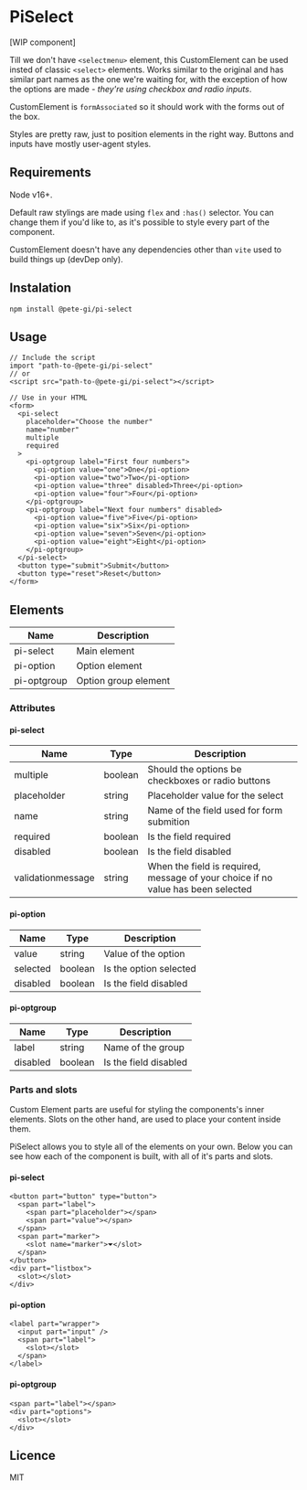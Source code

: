 # PiSelect

[WIP component]

Till we don't have `<selectmenu>` element, this CustomElement can be used insted of classic `<select>` elements.
Works similar to the original and has similar part names as the one we're waiting for, with the exception of how the options are made - _they're using checkbox and radio inputs_.

CustomElement is `formAssociated` so it should work with the forms out of the box.

Styles are pretty raw, just to position elements in the right way. Buttons and inputs have mostly user-agent styles.

## Requirements

Node v16+.

Default raw stylings are made using `flex` and `:has()` selector. You can change them if you'd like to, as it's possible to style every part of the component.

CustomElement doesn't have any dependencies other than `vite` used to build things up (devDep only).

## Instalation

```
npm install @pete-gi/pi-select
```

## Usage

```
// Include the script
import "path-to-@pete-gi/pi-select"
// or
<script src="path-to-@pete-gi/pi-select"></script>

// Use in your HTML
<form>
  <pi-select
    placeholder="Choose the number"
    name="number"
    multiple
    required
  >
    <pi-optgroup label="First four numbers">
      <pi-option value="one">One</pi-option>
      <pi-option value="two">Two</pi-option>
      <pi-option value="three" disabled>Three</pi-option>
      <pi-option value="four">Four</pi-option>
    </pi-optgroup>
    <pi-optgroup label="Next four numbers" disabled>
      <pi-option value="five">Five</pi-option>
      <pi-option value="six">Six</pi-option>
      <pi-option value="seven">Seven</pi-option>
      <pi-option value="eight">Eight</pi-option>
    </pi-optgroup>
  </pi-select>
  <button type="submit">Submit</button>
  <button type="reset">Reset</button>
</form>
```

## Elements

| Name        | Description          |
| ----------- | -------------------- |
| pi-select   | Main element         |
| pi-option   | Option element       |
| pi-optgroup | Option group element |

### Attributes

#### pi-select

| Name              | Type    | Description                                                                      |
| ----------------- | ------- | -------------------------------------------------------------------------------- |
| multiple          | boolean | Should the options be checkboxes or radio buttons                                |
| placeholder       | string  | Placeholder value for the select                                                 |
| name              | string  | Name of the field used for form submition                                        |
| required          | boolean | Is the field required                                                            |
| disabled          | boolean | Is the field disabled                                                            |
| validationmessage | string  | When the field is required, message of your choice if no value has been selected |

#### pi-option

| Name     | Type    | Description            |
| -------- | ------- | ---------------------- |
| value    | string  | Value of the option    |
| selected | boolean | Is the option selected |
| disabled | boolean | Is the field disabled  |

#### pi-optgroup

| Name     | Type    | Description           |
| -------- | ------- | --------------------- |
| label    | string  | Name of the group     |
| disabled | boolean | Is the field disabled |

### Parts and slots

Custom Element parts are useful for styling the components's inner elements.
Slots on the other hand, are used to place your content inside them.

PiSelect allows you to style all of the elements on your own.
Below you can see how each of the component is built, with all of it's parts and slots.

#### pi-select

```
<button part="button" type="button">
  <span part="label">
    <span part="placeholder"></span>
    <span part="value"></span>
  </span>
  <span part="marker">
    <slot name="marker">⏷</slot>
  </span>
</button>
<div part="listbox">
  <slot></slot>
</div>
```

#### pi-option

```
<label part="wrapper">
  <input part="input" />
  <span part="label">
    <slot></slot>
  </span>
</label>
```

#### pi-optgroup

```
<span part="label"></span>
<div part="options">
  <slot></slot>
</div>
```

## Licence

MIT
